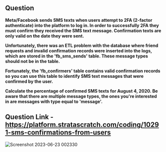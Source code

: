 ## Question 

**Meta/Facebook sends SMS texts when users attempt to 2FA (2-factor authenticate) into the platform to log in. 
In order to successfully 2FA they must confirm they received the SMS text message. Confirmation texts are only valid on the date they were sent.**


**Unfortunately, there was an ETL problem with the database where friend requests and invalid confirmation records were inserted into the logs, 
which are stored in the 'fb_sms_sends' table. These message types should not be in the table.**


**Fortunately, the 'fb_confirmers' table contains valid confirmation records so you can use this table to identify SMS text messages that were confirmed by the user.**


**Calculate the percentage of confirmed SMS texts for August 4, 2020. 
Be aware that there are multiple message types, the ones you're interested in are messages with type equal to 'message'.**



## Question Link - https://platform.stratascratch.com/coding/10291-sms-confirmations-from-users

![Screenshot 2023-06-23 002330](https://github.com/SaibalPatraDS/PostgreSQL/assets/102281722/d8b03483-f0bf-47df-b74c-487a3bf49c11)
